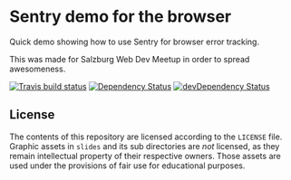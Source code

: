 # Sentry demo for the browser

Quick demo showing how to use Sentry for browser error tracking.

This was made for Salzburg Web Dev Meetup in order to spread awesomeness.

[![Travis build status](http://img.shields.io/travis/howard/sentry-browser-demo.svg?style=flat)](https://travis-ci.org/howard/sentry-browser-demo)
[![Dependency Status](https://david-dm.org/howard/sentry-browser-demo.svg)](https://david-dm.org/howard/sentry-browser-demo)
[![devDependency Status](https://david-dm.org/howard/sentry-browser-demo/dev-status.svg)](https://david-dm.org/howard/sentry-browser-demo#info=devDependencies)

## License

The contents of this repository are licensed according to the `LICENSE` file.
Graphic assets in `slides` and its sub directories are _not_ licensed, as they remain intellectual property of their
respective owners.
Those assets are used under the provisions of fair use for educational purposes.
